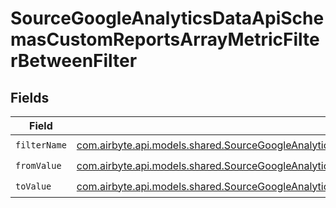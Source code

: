 # SourceGoogleAnalyticsDataApiSchemasCustomReportsArrayMetricFilterBetweenFilter


## Fields

| Field                                                                                                                                                                                                                                                             | Type                                                                                                                                                                                                                                                              | Required                                                                                                                                                                                                                                                          | Description                                                                                                                                                                                                                                                       |
| ----------------------------------------------------------------------------------------------------------------------------------------------------------------------------------------------------------------------------------------------------------------- | ----------------------------------------------------------------------------------------------------------------------------------------------------------------------------------------------------------------------------------------------------------------- | ----------------------------------------------------------------------------------------------------------------------------------------------------------------------------------------------------------------------------------------------------------------- | ----------------------------------------------------------------------------------------------------------------------------------------------------------------------------------------------------------------------------------------------------------------- |
| `filterName`                                                                                                                                                                                                                                                      | [com.airbyte.api.models.shared.SourceGoogleAnalyticsDataApiSchemasCustomReportsArrayMetricFilterMetricsFilter1ExpressionsFilterName](../../models/shared/SourceGoogleAnalyticsDataApiSchemasCustomReportsArrayMetricFilterMetricsFilter1ExpressionsFilterName.md) | :heavy_check_mark:                                                                                                                                                                                                                                                | N/A                                                                                                                                                                                                                                                               |
| `fromValue`                                                                                                                                                                                                                                                       | [com.airbyte.api.models.shared.SourceGoogleAnalyticsDataApiSchemasCustomReportsArrayMetricFilterFromValue](../../models/shared/SourceGoogleAnalyticsDataApiSchemasCustomReportsArrayMetricFilterFromValue.md)                                                     | :heavy_check_mark:                                                                                                                                                                                                                                                | N/A                                                                                                                                                                                                                                                               |
| `toValue`                                                                                                                                                                                                                                                         | [com.airbyte.api.models.shared.SourceGoogleAnalyticsDataApiSchemasCustomReportsArrayMetricFilterToValue](../../models/shared/SourceGoogleAnalyticsDataApiSchemasCustomReportsArrayMetricFilterToValue.md)                                                         | :heavy_check_mark:                                                                                                                                                                                                                                                | N/A                                                                                                                                                                                                                                                               |